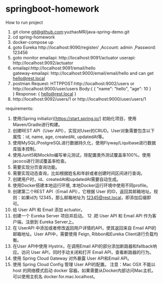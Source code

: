 # springboot-homework
How to run project

1. git clone git@github.com:yuzhaoMR/java-spring-demo.git
2. cd spring-homework
3. docker-compose up
4. goto Eureka http://localhost:9090/register/ ,Account: admin ,Password: 123456
6. goto monitor 
    emailapi: http://localhost:9091/actuator
    userapi: http://localhost:9092/actuator
7. emailapi:http://localhost:9091/email/hello  
   gateway-emailapi: http://localhost:9000/email/email/hello and can get hello@rest.local
8. postman 
    Request:
        HTTPPOST:http://localhost:9002/users or http://localhost:9000/user/users
        Body:{
            {
                "name": "hello",
                "age": 10
            }   
        }
    Response:
        {
            hello@rest.local
        }
9. http://localhost:9092/users/1 or http://localhost:9000/user/users/1 


requirements:
1. 使用(Spring initializr)[https://start.spring.io/] 初始化项目，使用Maven/Gradle进行构建。
2. 创建REST API（User API），实现对User的CRUD。User对象需要包含以下属性：id, name, age, createdAt, updatedAt等。
3. 使用MySQL/PostgreSQL进行数据持久化，使用Flyway/Liquibase进行数据库版本控制。
4. 使用Junit5和Mockito编写单元测试，除配置类外测试覆盖率100%。使用jacoco进行测试覆盖率检查。
5. 需要实现分页查询功能。
6. 需要实现动态查询，比如根据姓名和年龄或者创建时间区间进行查询。
7. 创建用户时，id、createdAt和updatedAt需要自动生成。
8. 使用Docker搭建本地运行环境, 本地Docker运行环境中使用不同profile。
9. 创建第二个REST API（Email API），它根据 User 的ID，返回其邮箱地址。规则：如果id为 12345，那么邮箱地址为 12345@rest.local，即添加后缀即可。
10. 给 User API 和 Email 添加 actuator。
11. 创建一个 Eureka Server 项目并启动。
12 .把 User API 和 Email API 作为客户端，注册到 Eureka Server上。
13. 在 UserAPI 中添加或者修改返回用户详情的API，使其返回来自 Email API的邮箱地址。User API中，需要使用 Feign, Ribbon和Eureka Client进行负载均衡。
14. 在User API中使用 Hystrix，在调用Email API的部分添加断路器和fallback响应。访问 User API，同时手动关闭和打开 Email API，查看断路器的行为。
15. 使用 Spring Cloud Gateway 对外暴露 User API和Email API。
16. 使用 Spring Cloud Config 管理 User API的配置。
注意：Mac OSX 不能以 host 的网络模式启动 docker 容器。如果需要从Docker内部访问Mac主机，可以使用主机名 docker.for.mac.localhost。
